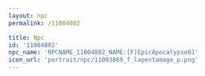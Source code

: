 ```yaml
---
layout: npc
permalink: /11004802

title: Npc
id: '11004802'
npc_name: 'NPCNAME_11004802_NAME:[F]EpicApocalypse01'
icon_url: 'portrait/npc/11003869_f_lapentamage_p.png'
---
```


